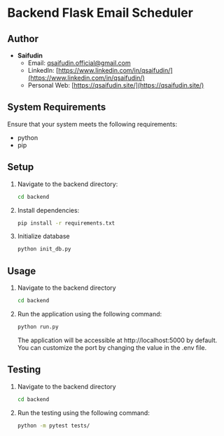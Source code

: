 # Backend Flask Email Scheduler

## Author

- **Saifudin**
  - Email: qsaifudin.official@gmail.com
  - LinkedIn: [https://www.linkedin.com/in/qsaifudin/](https://www.linkedin.com/in/qsaifudin/)
  - Personal Web: [https://qsaifudin.site/](https://qsaifudin.site/)

## System Requirements
Ensure that your system meets the following requirements:

- python
- pip

## Setup
1. Navigate to the backend directory:
   ```bash
   cd backend
   ```
2. Install dependencies:
   ```bash
   pip install -r requirements.txt
   ```
2. Initialize database
   ```bash
   python init_db.py
   ```


## Usage
1. Navigate to the backend directory
   ```bash
   cd backend
   ```
2. Run the application using the following command:
   ```bash
   python run.py
   ```
   The application will be accessible at http://localhost:5000 by default. You can customize the port by changing the value in the .env file.

## Testing
1. Navigate to the backend directory
   ```bash
   cd backend
   ```
2. Run the testing using the following command:
   ```bash
   python -m pytest tests/
   ```
